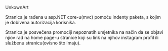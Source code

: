 UnkownArt

Stranica je rađena u asp.NET core-u(mvc) pomoću indenty paketa, s kojim
je dobivena autorizacija korisnika.

Stranica je posvečena promociji nepoznatih umjetnika na način da se objavi
njiov rad na home page-u stranice koji su link na njihov instagram profil
ili službenu stranicu(ovisno što imaju).
